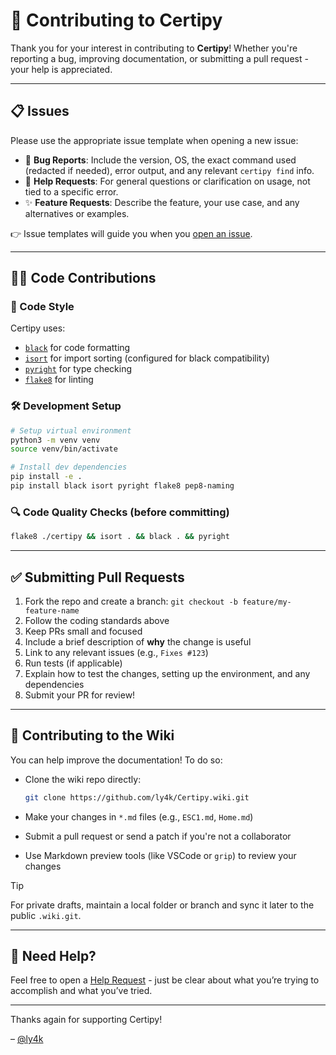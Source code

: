# 🤝 Contributing to Certipy

Thank you for your interest in contributing to **Certipy**! Whether you're reporting a bug, improving documentation, or submitting a pull request - your help is appreciated.

---

## 📋 Issues

Please use the appropriate issue template when opening a new issue:

- 🐞 **Bug Reports**: Include the version, OS, the exact command used (redacted if needed), error output, and any relevant `certipy find` info.
- 🙋 **Help Requests**: For general questions or clarification on usage, not tied to a specific error.
- ✨ **Feature Requests**: Describe the feature, your use case, and any alternatives or examples.

👉 Issue templates will guide you when you [open an issue](https://github.com/ly4k/Certipy/issues/new/choose).

---

## 🧑‍💻 Code Contributions

### 🧼 Code Style

Certipy uses:

- [`black`](https://black.readthedocs.io/) for code formatting
- [`isort`](https://pycqa.github.io/isort/) for import sorting (configured for black compatibility)
- [`pyright`](https://github.com/microsoft/pyright) for type checking
- [`flake8`](https://flake8.pycqa.org/en/latest/) for linting

### 🛠 Development Setup

```bash
# Setup virtual environment
python3 -m venv venv
source venv/bin/activate

# Install dev dependencies
pip install -e .
pip install black isort pyright flake8 pep8-naming
````

### 🔍 Code Quality Checks (before committing)

```bash
flake8 ./certipy && isort . && black . && pyright
```

---

## ✅ Submitting Pull Requests

1. Fork the repo and create a branch:
   `git checkout -b feature/my-feature-name`
2. Follow the coding standards above
3. Keep PRs small and focused
4. Include a brief description of **why** the change is useful
5. Link to any relevant issues (e.g., `Fixes #123`)
6. Run tests (if applicable)
7. Explain how to test the changes, setting up the environment, and any dependencies
8. Submit your PR for review!

---

## 📘 Contributing to the Wiki

You can help improve the documentation! To do so:

- Clone the wiki repo directly:

  ```bash
  git clone https://github.com/ly4k/Certipy.wiki.git
  ```

- Make your changes in `*.md` files (e.g., `ESC1.md`, `Home.md`)
- Submit a pull request or send a patch if you're not a collaborator
- Use Markdown preview tools (like VSCode or `grip`) to review your changes

> [!TIP]
> For private drafts, maintain a local folder or branch and sync it later to the public `.wiki.git`.

---

## 💬 Need Help?

Feel free to open a [Help Request](https://github.com/ly4k/Certipy/issues/new/choose) - just be clear about what you’re trying to accomplish and what you’ve tried.

---

Thanks again for supporting Certipy!

– [@ly4k](https://github.com/ly4k)
